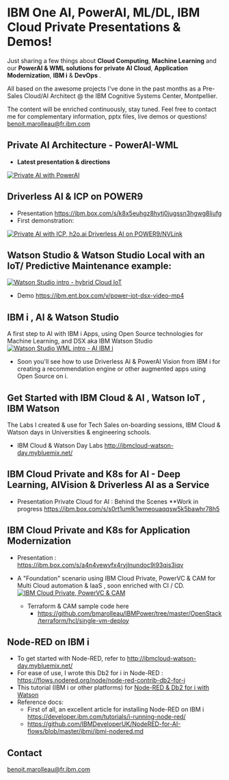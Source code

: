 # IBM One AI, PowerAI, ML/DL, IBM Cloud Private Presentations & Demos!

Just sharing a few things about **Cloud Computing**, **Machine Learning** and our **PowerAI & WML solutions for private AI Cloud**, **Application Modernization**, **IBM i** & **DevOps** . 

All based on the awesome projects I've done in the past months as a Pre-Sales Cloud/AI Architect @ the IBM Cognitive Systems Center, Montpellier.

The content will be enriched continuously, stay tuned. 
Feel free to contact me for complementary information, pptx files, live demos or questions! benoit.marolleau@fr.ibm.com

## Private AI Architecture  -  PowerAI-WML

- **Latest presentation & directions**  
  
[![Private AI with PowerAI ](https://ibm.box.com/shared/static/eguw32sb35m23pdswvqhfydkdntdbm7d.jpg)](https://ibm.ent.box.com/file/441878629712 "PowerAI WML directions ")

## **Driverless AI & ICP on POWER9** 
  - Presentation  https://ibm.box.com/s/k8x5euhgz8hytj0jugssn3hgwg8liufg   
  - First demonstration:

[![Private AI with ICP, h2o.ai Driverless AI on POWER9/NVLink ](https://ibm.box.com/shared/static/51vtbbgo6syna0q9ya4cy9g8i16f55pp.jpg)](https://ibm.ent.box.com/v/h2odai-power-demo1 "h2o.ai Driverless AI on POWER9 video 1 ")


## **Watson Studio** & **Watson Studio Local**  with an IoT/ Predictive Maintenance example:   
  
 [![Watson Studio intro - hybrid Cloud IoT ](https://ibm.box.com/shared/static/l5elje72q6y0t4f9798a0x4t9we53tro.jpg)](https://ibm.ent.box.com/file/294864117449 "Watson Studio intro - hybrid Cloud IoT")
 
  - Demo  https://ibm.ent.box.com/v/power-iot-dsx-video-mp4  


## **IBM i , AI & Watson Studio**
A first step to AI with IBM i Apps, using Open Source technologies for Machine Learning, and DSX aka IBM Watson Studio
[![Watson Studio WML intro - AI IBM i ](https://ibm.box.com/shared/static/q3k5mi46az4vc6p3pb64t5pb5nmnxc2e.jpg)](https://ibm.ent.box.com/file/294864117449 "Watson Studio WML intro - AI IBM i")
- Soon you'll see how to use Driverless AI & PowerAI Vision from IBM i for creating a recommendation engine or other augmented apps using Open Source on i. 

## Get Started with IBM Cloud & AI , Watson IoT , IBM Watson
The Labs I created & use for Tech Sales on-boarding sessions,  IBM Cloud & Watson days in Universities & engineering schools. 
- IBM Cloud & Watson Day Labs  http://ibmcloud-watson-day.mybluemix.net/   

## IBM Cloud Private and K8s for AI - Deep Learning, AIVision & Driverless AI as a Service 
- Presentation Private Cloud for AI :  Behind the Scenes **Work in progress
https://ibm.box.com/s/s0rt1umlk1wmeouaqqsw5k5bawhr78h5

## IBM Cloud Private and K8s for Application Modernization
- Presentation   :  https://ibm.box.com/s/a4n4vewvfx4ryjlnundoc9i93qis3iqv
- A "Foundation" scenario using IBM Cloud Private, PowerVC & CAM for Multi Cloud automation & IaaS  , soon enriched with CI / CD.
[![IBM Cloud Private, PowerVC & CAM](https://ibm.box.com/shared/static/yoaaja7bxrilpss9eg4qh21qkyjurdj5.png)](https://ibm.box.com/v/ibmi-powervc-cam-icp-demo1 "IBM Cloud Private, PowerVC & CAM ")
 
  - Terraform & CAM sample code here 
	  -  https://github.com/bmarolleau/IBMPower/tree/master/OpenStack/terraform/hcl/single-vm-deploy

## Node-RED on IBM i 

- To get started with Node-RED, refer to http://ibmcloud-watson-day.mybluemix.net/     
- For ease of use, I wrote this Db2 for i in Node-RED :    https://flows.nodered.org/node/node-red-contrib-db2-for-i
- This tutorial (IBM i or other platforms) for  [Node-RED & Db2 for i with Watson](https://ibmcloud-watson-day.mybluemix.net/files/Lab.Node-RED-SocialDashboard.pdf)
- Reference docs: 
  - First of all, an excellent article for installing Node-RED on IBM i  https://developer.ibm.com/tutorials/i-running-node-red/
  - https://github.com/IBMDeveloperUK/NodeRED-for-AI-flows/blob/master/ibmi/ibmi-nodered.md


## Contact 
benoit.marolleau@fr.ibm.com 
